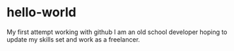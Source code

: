 # hello-world
My first attempt working with github
I am an old school developer hoping to update my skills set and work as a freelancer.
